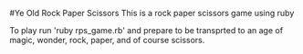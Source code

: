 #Ye Old Rock Paper Scissors
This is a rock paper scissors game using ruby

To play run 'ruby rps_game.rb' and prepare to be transprted to an age of magic,
wonder, rock, paper, and of course scissors.
